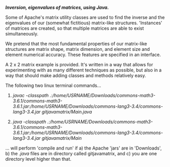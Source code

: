 **_Inversion, eigenvalues of matrices, using Java._**

Some of Apache's matrix utility classes are used to find the inverse and the eigenvalues of our (somewhat fictitious) matrix-like structures.  'Instances' of matrices are created, so that multiple matrices are able to exist simultaneously.

We pretend that the most fundamental properties of our matrix-like structures are matrix shape, matrix dimension, and element size and element numerical accuracy.  These features are specified in an interface.

A 2 x 2 matrix example is provided.  It's written in a way that allows for experimenting with as many different techniques as possible, but also in a way that should make adding classes and methods relatively easy.


The following two linux terminal commands...

1. _javac -classpath .:/home/USRNAME/Downloads/commons-math3-3.6.1/commons-math3-3.6.1.jar:/home/USRNAME/Downloads/commons-lang3-3.4/commons-lang3-3.4.jar gitjavamatrix/Main.java_

2. _java -classpath .:/home/USRNAME/Downloads/commons-math3-3.6.1/commons-math3-3.6.1.jar:/home/USRNAME/Downloads/commons-lang3-3.4/commons-lang3-3.4.jar gitjavamatrix/Main_

... will perform 'compile and run' if a) the Apache 'jars' are in 'Downloads', b) the _.java_ files are in directory called gitjavamatrix, and c) you are one directory level higher than that. 
